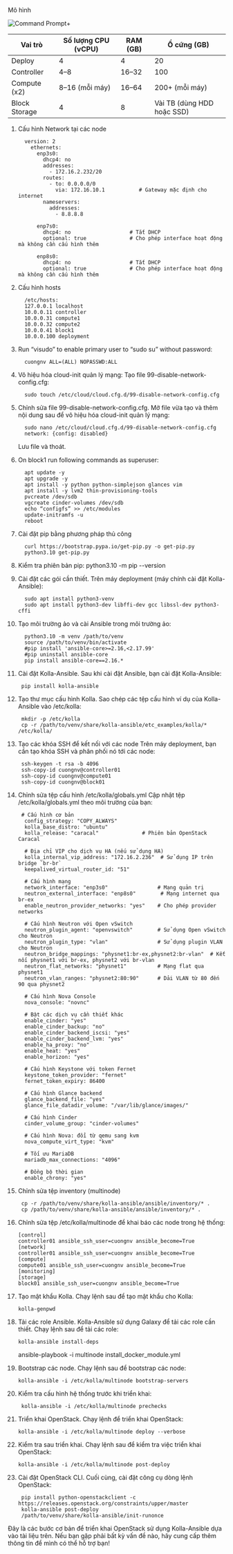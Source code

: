 Mô hình 

![Command Prompt](https://github.com/cuongnvvietis/NhanHoa/blob/main/Docs/Picture/Openstack/Screenshot_103.png)+

| Vai trò        | Số lượng CPU (vCPU) | RAM (GB) | Ổ cứng (GB)       |
|----------------|---------------------|----------|-------------------|
| Deploy         | 4                   | 4        | 20               |
| Controller     | 4–8                 | 16–32    | 100              |
| Compute (x2)   | 8–16 (mỗi máy)      | 16–64    | 200+ (mỗi máy)   |
| Block Storage  | 4                   | 8        | Vài TB (dùng HDD hoặc SSD) |

1. Cấu hình Network tại các node
   
         version: 2
           ethernets:
             enp3s0:
               dhcp4: no
               addresses:
                 - 172.16.2.232/20
               routes:
                 - to: 0.0.0.0/0
                   via: 172.16.10.1           # Gateway mặc định cho internet
               nameservers:
                 addresses:
                   - 8.8.8.8
         
             enp7s0:
               dhcp4: no                   # Tắt DHCP
               optional: true              # Cho phép interface hoạt động mà không cần cấu hình thêm
         
             enp8s0:
               dhcp4: no                   # Tắt DHCP
               optional: true              # Cho phép interface hoạt động mà không cần cấu hình thêm
3. Cấu hình hosts
   
         /etc/hosts:
         127.0.0.1 localhost
         10.0.0.11 controller
         10.0.0.31 compute1
         10.0.0.32 compute2
         10.0.0.41 block1
         10.0.0.100 deployment

2. Run “visudo” to enable primary user to “sudo su” without password:

         cuongnv ALL=(ALL) NOPASSWD:ALL
   
3. Vô hiệu hóa cloud-init quản lý mạng: Tạo file 99-disable-network-config.cfg:

         sudo touch /etc/cloud/cloud.cfg.d/99-disable-network-config.cfg
   
4. Chỉnh sửa file 99-disable-network-config.cfg. Mở file vừa tạo và thêm nội dung sau để vô hiệu hóa cloud-init quản lý mạng:

         sudo nano /etc/cloud/cloud.cfg.d/99-disable-network-config.cfg
         network: {config: disabled}
   Lưu file và thoát.

5. On block1 run following commands as superuser:
   
         apt update -y
         apt upgrade -y
         apt install -y python python-simplejson glances vim
         apt install -y lvm2 thin-provisioning-tools
         pvcreate /dev/sdb
         vgcreate cinder-volumes /dev/sdb
         echo “configfs” >> /etc/modules
         update-initramfs -u
         reboot

6. Cài đặt pip bằng phương pháp thủ công
   
         curl https://bootstrap.pypa.io/get-pip.py -o get-pip.py
         python3.10 get-pip.py

7. Kiểm tra phiên bản pip:
         python3.10 -m pip --version
8. Cài đặt các gói cần thiết. Trên máy deployment (máy chính cài đặt Kolla-Ansible):
   
         sudo apt install python3-venv
         sudo apt install python3-dev libffi-dev gcc libssl-dev python3-cffi
9. Tạo môi trường ảo và cài Ansible trong môi trường ảo:

         python3.10 -m venv /path/to/venv
         source /path/to/venv/bin/activate
         #pip install 'ansible-core>=2.16,<2.17.99'
         #pip uninstall ansible-core
         pip install ansible-core==2.16.*

10. Cài đặt Kolla-Ansible. Sau khi cài đặt Ansible, bạn cài đặt Kolla-Ansible:

         pip install kolla-ansible
11. Tạo thư mục cấu hình Kolla. Sao chép các tệp cấu hình ví dụ của Kolla-Ansible vào /etc/kolla:

         mkdir -p /etc/kolla
         cp -r /path/to/venv/share/kolla-ansible/etc_examples/kolla/* /etc/kolla/

12. Tạo các khóa SSH để kết nối với các node
Trên máy deployment, bạn cần tạo khóa SSH và phân phối nó tới các node:

         ssh-keygen -t rsa -b 4096
         ssh-copy-id cuongnv@controller01
         ssh-copy-id cuongnv@compute01
         ssh-copy-id cuongnv@block01
   
9. Chỉnh sửa tệp cấu hình /etc/kolla/globals.yml
Cập nhật tệp /etc/kolla/globals.yml theo môi trường của bạn:

        # Cấu hình cơ bản
         config_strategy: "COPY_ALWAYS"
         kolla_base_distro: "ubuntu"
         kolla_release: "caracal"              # Phiên bản OpenStack Caracal
         
         # Địa chỉ VIP cho dịch vụ HA (nếu sử dụng HA)
         kolla_internal_vip_address: "172.16.2.236"  # Sử dụng IP trên bridge `br-br`
         keepalived_virtual_router_id: "51"
         
         # Cấu hình mạng
         network_interface: "enp3s0"                # Mạng quản trị
         neutron_external_interface: "enp8s0"        # Mạng internet qua br-ex
         enable_neutron_provider_networks: "yes"    # Cho phép provider networks
         
         # Cấu hình Neutron với Open vSwitch
         neutron_plugin_agent: "openvswitch"        # Sử dụng Open vSwitch cho Neutron
         neutron_plugin_type: "vlan"                # Sử dụng plugin VLAN cho Neutron
         neutron_bridge_mappings: "physnet1:br-ex,physnet2:br-vlan"  # Kết nối physnet1 với br-ex, physnet2 với br-vlan
         neutron_flat_networks: "physnet1"          # Mạng flat qua physnet1
         neutron_vlan_ranges: "physnet2:80:90"      # Dải VLAN từ 80 đến 90 qua physnet2
         
         # Cấu hình Nova Console
         nova_console: "novnc"
         
         # Bật các dịch vụ cần thiết khác
         enable_cinder: "yes"
         enable_cinder_backup: "no"
         enable_cinder_backend_iscsi: "yes"
         enable_cinder_backend_lvm: "yes"
         enable_ha_proxy: "no"
         enable_heat: "yes"
         enable_horizon: "yes"
         
         # Cấu hình Keystone với token Fernet
         keystone_token_provider: "fernet"
         fernet_token_expiry: 86400
         
         # Cấu hình Glance backend
         glance_backend_file: "yes"
         glance_file_datadir_volume: "/var/lib/glance/images/"
         
         # Cấu hình Cinder
         cinder_volume_group: "cinder-volumes"
         
         # Cấu hình Nova: đổi từ qemu sang kvm
         nova_compute_virt_type: "kvm"
         
         # Tối ưu MariaDB
         mariadb_max_connections: "4096"
         
         # Đồng bộ thời gian
         enable_chrony: "yes"


10. Chỉnh sửa tệp inventory (multinode)
    
         cp -r /path/to/venv/share/kolla-ansible/ansible/inventory/* .
         cp /path/to/venv/share/kolla-ansible/ansible/inventory/* .

11. Chỉnh sửa tệp /etc/kolla/multinode để khai báo các node trong hệ thống:

        [control]
        controller01 ansible_ssh_user=cuongnv ansible_become=True
        [network]
        controller01 ansible_ssh_user=cuongnv ansible_become=True
        [compute]
        compute01 ansible_ssh_user=cuongnv ansible_become=True
        [monitoring]
        [storage]
        block01 ansible_ssh_user=cuongnv ansible_become=True
12. Tạo mật khẩu Kolla. Chạy lệnh sau để tạo mật khẩu cho Kolla:

        kolla-genpwd

13. Tải các role Ansible. Kolla-Ansible sử dụng Galaxy để tải các role cần thiết. Chạy lệnh sau để tải các role:

        kolla-ansible install-deps

       ansible-playbook -i multinode install_docker_module.yml

15. Bootstrap các node. Chạy lệnh sau để bootstrap các node:

        kolla-ansible -i /etc/kolla/multinode bootstrap-servers
        
16. Kiểm tra cấu hình hệ thống trước khi triển khai:

         kolla-ansible -i /etc/kolla/multinode prechecks 

17. Triển khai OpenStack. Chạy lệnh để triển khai OpenStack:

        kolla-ansible -i /etc/kolla/multinode deploy --verbose
    
18. Kiểm tra sau triển khai. Chạy lệnh sau để kiểm tra việc triển khai OpenStack:

        kolla-ansible -i /etc/kolla/multinode post-deploy
    
19. Cài đặt OpenStack CLI. Cuối cùng, cài đặt công cụ dòng lệnh OpenStack:

         pip install python-openstackclient -c https://releases.openstack.org/constraints/upper/master
         kolla-ansible post-deploy
         /path/to/venv/share/kolla-ansible/init-runonce

Đây là các bước cơ bản để triển khai OpenStack sử dụng Kolla-Ansible dựa vào tài liệu trên. Nếu bạn gặp phải bất kỳ vấn đề nào, hãy cung cấp thêm thông tin để mình có thể hỗ trợ bạn!
